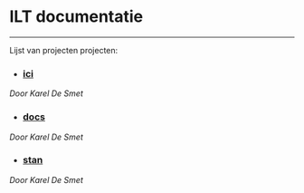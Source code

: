 # ILT documentatie
***
Lijst van projecten projecten:
- ### [ici](ici) 
<em>Door Karel De Smet</em>
- ### [docs](docs) 
<em>Door Karel De Smet</em>
- ### [stan](stan) 
<em>Door Karel De Smet<em>